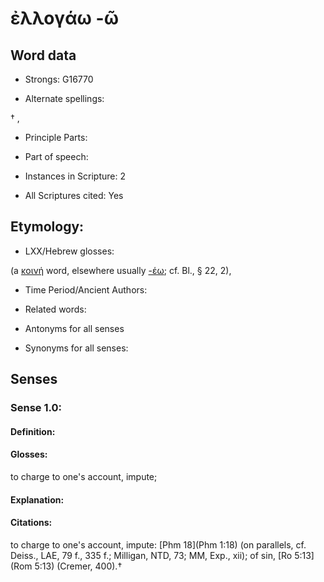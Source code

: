 # ἐλλογάω -ῶ

<!-- Status: S2=NeedsEdits -->
<!-- Lexica used for edits:   -->

## Word data

* Strongs: G16770

* Alternate spellings:

† , 

* Principle Parts: 


* Part of speech: 


* Instances in Scripture: 2

* All Scriptures cited: Yes

## Etymology: 


* LXX/Hebrew glosses: 

(a [κοινή]() word, elsewhere usually [-έω](); cf. Bl., § 22, 2), 

* Time Period/Ancient Authors: 


* Related words: 

* Antonyms for all senses

* Synonyms for all senses: 


## Senses 


### Sense  1.0: 

#### Definition: 

#### Glosses: 

to charge to one's account, impute; 

#### Explanation: 


#### Citations: 

to charge to one's account, impute: [Phm 18](Phm 1:18) (on parallels, cf. Deiss., LAE, 79 f., 335 f.; Milligan, NTD, 73; MM, Exp., xii); of sin, [Ro 5:13](Rom 5:13) (Cremer, 400).†
